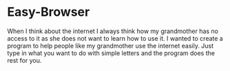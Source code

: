 # Easy-Browser
When I think about the internet I always think how my grandmother has no access to it as she does not want to learn how to use it. I wanted to create a program to help people like my grandmother use the internet easily. Just type in what you want to do with simple letters and the program does the rest for you.
